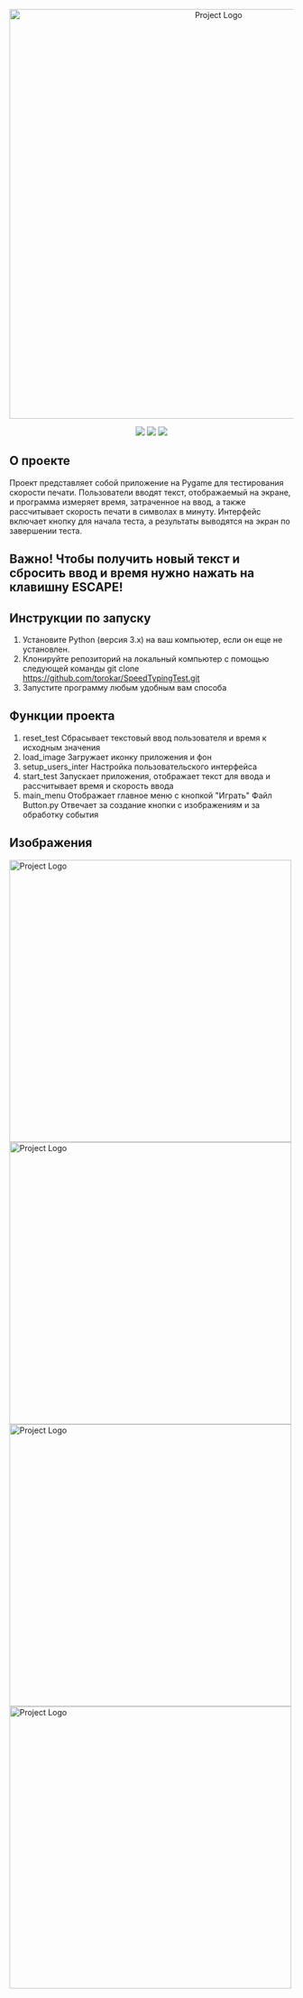 <p align="center">
 <img src="https://i.ibb.co/bm08fRx/icon.png" alt="Project Logo" width="726">
</p>

<p align="center">
 <img src="https://img.shields.io/badge/%D0%92%D0%B5%D1%80%D1%81%D0%B8%D1%8F%20Python%203.12.3-blue">
 <img src="https://img.shields.io/badge/%D0%92%D0%B5%D1%80%D1%81%D0%B8%D1%8F%20%D0%98%D0%B3%D1%80%D1%8B%201.0-blueviolet">
  <img src="https://img.shields.io/badge/%D0%92%D0%B5%D1%80%D1%81%D0%B8%D1%8F%20Pygame%202.5.2-Purple">
</p>  

## О проекте 

Проект представляет собой приложение на Pygame для тестирования скорости печати. Пользователи вводят текст, отображаемый на экране, и программа измеряет время, затраченное на ввод, а также рассчитывает скорость печати в символах в минуту. Интерфейс включает кнопку для начала теста, а результаты выводятся на экран по завершении теста. 

## Важно! Чтобы получить новый текст и сбросить ввод и время нужно нажать на клавишну ESCAPE!

## Инструкции по запуску

1. Установите Python (версия 3.x) на ваш компьютер, если он еще не установлен.
2. Клонируйте репозиторий на локальный компьютер с помощью следующей команды git clone https://github.com/torokar/SpeedTypingTest.git
3. Запустите программу любым удобным вам способа

## Функции проекта

1. reset_test
  Сбрасывает текстовый ввод пользователя и время к исходным значения
2. load_image
   Загружает иконку приложения и фон
3. setup_users_inter
   Настройка пользовательского интерфейса
4. start_test
   Запускает приложения, отображает текст для ввода и рассчитывает время и скорость ввода
5. main_menu
   Отображает главное меню с кнопкой "Играть"
Файл Button.py
Отвечает за создание кнопки с изображениям и за обработку события

## Изображения 

<img src="https://i.ibb.co/LQbZr75/image.png" alt="Project Logo" width="500">
<img src="https://i.ibb.co/vZrzYwb/2.png" alt="Project Logo" width="500">
<img src="https://i.ibb.co/9vfdKbZ/image.png" alt="Project Logo" width="500">
<img src="https://i.ibb.co/ZgvN0Mm/image.png)" alt="Project Logo" width="500">
    
